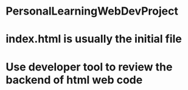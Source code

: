 # PersonalLearningWebDevProject
# index.html is usually the initial file
# Use developer tool to review the backend of html web code
